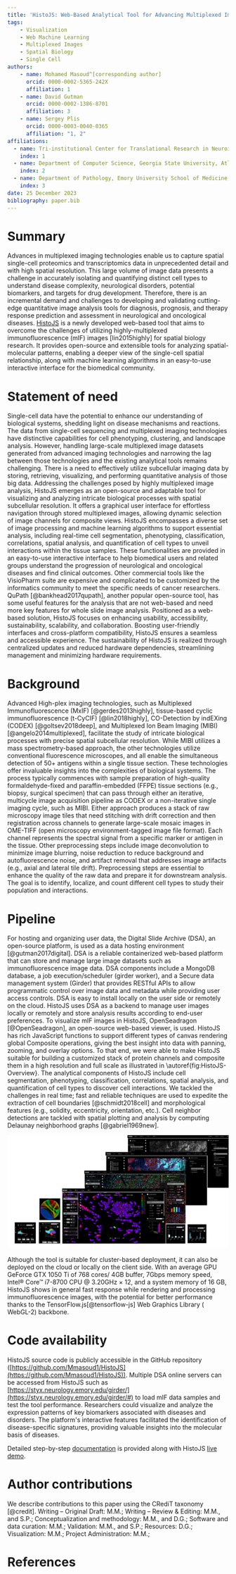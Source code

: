```yaml
---
title: 'HistoJS: Web-Based Analytical Tool for Advancing Multiplexed Images'
tags:
    - Visualization
    - Web Machine Learning
    - Multiplexed Images
    - Spatial Biology
    - Single Cell
authors:
    - name: Mohamed Masoud^[corresponding author]
      orcid: 0000-0002-5365-242X
      affiliation: 1
    - name: David Gutman
      orcid: 0000-0002-1386-8701
      affiliation: 3      
    - name: Sergey Plis
      orcid: 0000-0003-0040-0365
      affiliation: "1, 2"
affiliations:
  - name: Tri-institutional Center for Translational Research in Neuroimaging and Data Science (TReNDS), Georgia State University, Georgia Institute of Technology, Emory University, Atlanta, United States of America
    index: 1
  - name: Department of Computer Science, Georgia State University, Atlanta, United States of America
    index: 2
  - name: Department of Pathology, Emory University School of Medicine, Atlanta, United States of America
    index: 3    
date: 25 December 2023
bibliography: paper.bib
---
```


# Summary

Advances in multiplexed imaging technologies enable us to capture spatial single-cell proteomics and transcriptomics data in unprecedented detail and with high spatial resolution. This large volume of image data presents a challenge in accurately isolating and quantifying distinct cell types to understand disease complexity, neurological disorders, potential biomarkers, and targets for drug development. Therefore, there is an incremental demand and challenges to developing and validating cutting-edge quantitative image analysis tools for diagnosis, prognosis, and therapy response prediction and assessment in neurological and oncological diseases. [HistoJS](https://github.com/Mmasoud1/HistoJS) is a newly developed web-based tool that aims to overcome the challenges of utilizing highly-multiplexed immunofluorescence (mIF) images [lin2015highly] for spatial biology research. It provides open-source and extensible tools for analyzing spatial-molecular patterns, enabling a deeper view of the single-cell spatial relationship, along with machine learning algorithms in an easy-to-use interactive interface for the biomedical community. 



# Statement of need

Single-cell data have the potential to enhance our understanding of biological systems, shedding light on disease mechanisms and reactions. The data from single-cell sequencing and multiplexed imaging technologies have distinctive capabilities for cell phenotyping, clustering, and landscape analysis.
However, handling large-scale multiplexed image datasets generated from advanced imaging technologies and narrowing the lag between those technologies and the existing analytical tools remains challenging. There is a need to effectively utilize subcellular imaging data by storing, retrieving, visualizing, and performing quantitative analysis of those big data. Addressing the challenges posed by highly multiplexed image analysis, HistoJS emerges as an open-source and adaptable tool for visualizing and analyzing intricate biological processes with spatial subcellular resolution. It offers a graphical user interface for effortless navigation through stored multiplexed images, allowing dynamic selection of image channels for composite views. HistoJS encompasses a diverse set of image processing and machine learning algorithms to support essential analysis, including real-time cell segmentation, phenotyping, classification, correlations, spatial analysis, and quantification of cell types to unveil interactions within the tissue samples. These functionalities are provided in an easy-to-use interactive interface to help biomedical users and related groups understand the progression of neurological and oncological diseases and find clinical outcomes. Other commercial tools like the VisioPharm suite are expensive and complicated to be customized by the informatics community to meet the specific needs of cancer researchers. QuPath [@bankhead2017qupath], another popular open-source tool, has some useful features for the analysis that are not web-based and need more key features for whole slide image analysis. Positioned as a web-based solution, HistoJS focuses on enhancing usability, accessibility, sustainability, scalability,  and collaboration. Boosting user-friendly interfaces and cross-platform compatibility, HistoJS ensures a seamless and accessible experience. The sustainability of HistoJS is realized through centralized updates and reduced hardware dependencies, streamlining management and minimizing hardware requirements.





# Background

Advanced High-plex imaging technologies, such as Multiplexed Immunofluorescence (MxIF) [@gerdes2013highly], tissue-based cyclic immunofluorescence (t-CyCIF) [@lin2018highly], CO-Detection by indEXing (CODEX) [@goltsev2018deep], and Multiplexed Ion Beam Imaging (MIBI) [@angelo2014multiplexed], facilitate the study of intricate biological processes with precise spatial subcellular resolution. While MIBI utilizes a mass spectrometry-based approach, the other technologies utilize conventional fluorescence microscopes, and all enable the simultaneous detection of 50+ antigens within a single tissue section. These technologies offer invaluable insights into the complexities of biological systems. The process typically commences with sample preparation of high-quality formaldehyde-fixed and paraffin-embedded (FFPE)  tissue sections (e.g., biopsy, surgical specimen) that can pass through either an iterative, multicycle image acquisition pipeline as CODEX or a non-iterative single imaging cycle, such as MIBI. Either approach produces a stack of raw microscopy image tiles that need stitching with drift correction and then registration across channels to generate large-scale mosaic images in OME-TIFF (open microscopy environment-tagged image file format). Each channel represents the spectral signal from a specific marker or antigen in the tissue. Other preprocessing steps include image deconvolution to minimize image blurring,  noise reduction to reduce background and autofluorescence noise, and artifact removal that addresses image artifacts (e.g., axial and lateral tile drift). Preprocessing steps are essential to enhance the quality of the raw data and prepare it for downstream analysis. The goal is to identify, localize, and count different cell types to study their population and interactions.


# Pipeline

For hosting and organizing user data, the Digital Slide Archive (DSA), an open-source platform, is used as a data hosting environment [@gutman2017digital]. DSA is a reliable containerized web-based platform that can store and manage large image datasets such as immunofluorescence image data. DSA components include a MongoDB database, a job execution/scheduler (girder worker), and a Secure data management system (Girder) that provides RESTful APIs to allow programmatic control over image data and metadata while providing user access controls. DSA is easy to install locally on the user side or remotely on the cloud. HistoJS uses DSA as a backend to manage user images locally or remotely and store analysis results according to end-user preferences. To visualize mIF images in HistoJS, OpenSeadragon [@OpenSeadragon], an open-source web-based viewer, is used. HistoJS has rich JavaScript functions to support different types of canvas rendering global Composite operations, giving the best insight into data with panning, zooming, and overlay options. To that end, we were able to make HistoJS suitable for building a customized stack of protein channels and composite them in a high resolution and full scale as illustrated in \autoref{fig:HistoJS-Overview}. The analytical components of HistoJS include cell segmentation, phenotyping, classification, correlations, spatial analysis, and quantification of cell types to discover cell interactions. We tackled the challenges in real time; fast and reliable techniques are used to expedite the extraction of cell boundaries [@schmidt2018cell] and morphological features (e.g., solidity, eccentricity, orientation, etc.). Cell neighbor detections are tackled with spatial plotting and analysis by computing Delaunay neighborhood graphs [@gabriel1969new].  


![HistoJS graphical interface overview. Biological statistical tasks such as biological cell biomarkers histogram, sample statistics quartiles, cell classification, correlations, spatial analysis, and quantification of specific marker expression are available for cell analysis and discovering the cell interactions. (Dataset [@DataSet-1]).\label{fig:HistoJS-Overview}](Overview_New.png)


Although the tool is suitable for cluster-based deployment, it can also be deployed on the cloud or locally on the client side. With an average GPU GeForce GTX 1050 Ti of 768 cores/ 4GB buffer, 7Gbps memory speed, Intel® Core™ i7-8700 CPU @ 3.20GHz × 12, and a system memory of 16 GB, HistoJS shows in general fast response while rendering and processing immunofluorescence images, with the potential for better performance thanks to the TensorFlow.js[@tensorflow-js] Web Graphics Library ( WebGL-2) backbone.  

# Code availability


HistoJS source code is publicly accessible in the GitHub repository  ([https://github.com/Mmasoud1/HistoJS](https://github.com/Mmasoud1/HistoJS)). Multiple DSA online servers can be accessed from HistoJS such as [https://styx.neurology.emory.edu/girder/](https://styx.neurology.emory.edu/girder/#) to load mIF data samples and test the tool performance. Researchers could visualize and analyze the expression patterns of key biomarkers associated with diseases and disorders. The platform's interactive features facilitated the identification of disease-specific signatures, providing valuable insights into the molecular basis of diseases.

Detailed step-by-step [documentation](https://github.com/Mmasoud1/HistoJS/wiki) is provided along with HistoJS [live demo](https://Mmasoud1.github.io/HistoJS/).  


# Author contributions

We describe contributions to this paper using the CRediT taxonomy [@credit].
Writing – Original Draft: M.M.; 
Writing – Review & Editing: M.M., and S.P.;
Conceptualization and methodology: M.M., and D.G.;
Software and data curation: M.M.;
Validation: M.M., and S.P.;
Resources: D.G.;
Visualization: M.M.;
Project Administration: M.M.;


# References


